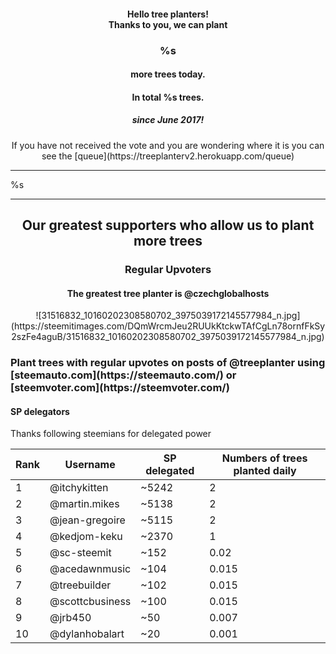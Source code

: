 <center>
  <h4>Hello tree planters!<br /> Thanks to you, we can plant </h4>
  <h3>%s</h3><h4> more trees today. </h4>
  <h4>In total  %s trees.</h4>
  <h5> since June 2017!</h5>
</center>

<center>If you have not received the vote and you are wondering where it is you can see the [queue](https://treeplanterv2.herokuapp.com/queue)</center>

---

%s

---

<center>
<h2>Our greatest supporters who allow us to plant more trees</h2>
<h3>Regular Upvoters</h3>
<h4>The greatest tree planter is @czechglobalhosts</h4>
</center>
<center>![31516832_10160202308580702_3975039172145577984_n.jpg](https://steemitimages.com/DQmWrcmJeu2RUUkKtckwTAfCgLn78ornfFkSy2szFe4aguB/31516832_10160202308580702_3975039172145577984_n.jpg)</center>
<h3>Plant trees with regular upvotes on posts of @treeplanter using [steemauto.com](https://steemauto.com/) or [steemvoter.com](https://steemvoter.com/)</h3>

<h4>SP delegators</h4>
Thanks following steemians for delegated power

Rank | Username | SP delegated | Numbers of trees planted daily
---|---|---|---
1 | @itchykitten | ~5242 | 2
2 | @martin.mikes | ~5138 | 2
3 | @jean-gregoire | ~5115 | 2
4 | @kedjom-keku | ~2370 | 1
5 | @sc-steemit | ~152 | 0.02
6 | @acedawnmusic | ~104 | 0.015
7 | @treebuilder | ~102 | 0.015
8 | @scottcbusiness | ~100 | 0.015
9 | @jrb450 | ~50 | 0.007
10 | @dylanhobalart | ~20 | 0.001

